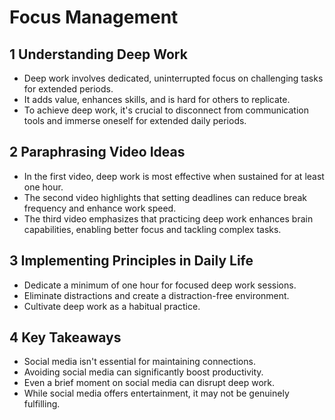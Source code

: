 # Focus Management

## 1 Understanding Deep Work

- Deep work involves dedicated, uninterrupted focus on challenging tasks for extended periods.
- It adds value, enhances skills, and is hard for others to replicate.
- To achieve deep work, it's crucial to disconnect from communication tools and immerse oneself for extended daily periods.

## 2 Paraphrasing Video Ideas

- In the first video, deep work is most effective when sustained for at least one hour.
- The second video highlights that setting deadlines can reduce break frequency and enhance work speed.
- The third video emphasizes that practicing deep work enhances brain capabilities, enabling better focus and tackling complex tasks.

## 3 Implementing Principles in Daily Life

- Dedicate a minimum of one hour for focused deep work sessions.
- Eliminate distractions and create a distraction-free environment.
- Cultivate deep work as a habitual practice.

## 4 Key Takeaways

- Social media isn't essential for maintaining connections.
- Avoiding social media can significantly boost productivity.
- Even a brief moment on social media can disrupt deep work.
- While social media offers entertainment, it may not be genuinely fulfilling.

